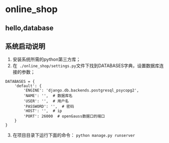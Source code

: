 # online_shop

## hello,database

## 系统启动说明
1. 安装系统所需的python第三方库；
2. 在``` ./online_shop/settings.py```文件下找到DATABASES字典，设置数据库连接的参数；

```
DATABASES = {
    'default': {
        'ENGINE': 'django.db.backends.postgresql_psycopg2',
        'NAME': '',  # 数据库名
        'USER': '',  # 用户名
        'PASSWORD': '',  # 密码
        'HOST': '',  # ip
        'PORT': 26000  # openGauss数据口的端口
    }
}
```
3. 在项目目录下运行下面的命令：
```python manage.py runserver```